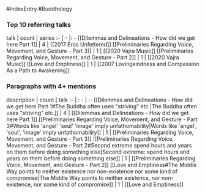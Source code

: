 #IndexEntry #Buddhology

### Top 10 referring talks
talk | count | series
:- | - |: -
[[Dilemmas and Delineations - How did we get here Part 1]] | 4 | [[2017 Eros Unfettered]]
[[Preliminaries Regarding Voice, Movement, and Gesture - Part 3]] | 1 | [[2020 Vajra Music]]
[[Preliminaries Regarding Voice, Movement, and Gesture - Part 2]] | 1 | [[2020 Vajra Music]]
[[Love and Emptiness]] | 1 | [[2007 Lovingkindness and Compassion As a Path to Awakening]]

### Paragraphs with 4+ mentions
description | count | talk
:- | : - | :-
[[Dilemmas and Delineations - How did we get here Part 1#The Buddha often uses "striving" etc \|The Buddha often uses "striving" etc.]] | 4 | [[Dilemmas and Delineations - How did we get here Part 1]]
[[Preliminaries Regarding Voice, Movement, and Gesture - Part 3#Words like 'angel' 'soul' 'image' imply unfathomability\|Words like 'angel', 'soul', 'image' imply unfathomability]] | 1 | [[Preliminaries Regarding Voice, Movement, and Gesture - Part 3]]
[[Preliminaries Regarding Voice, Movement, and Gesture - Part 2#Second extreme spend hours and years on them before doing something else\|Second extreme: spend hours and years on them before doing something else]] | 1 | [[Preliminaries Regarding Voice, Movement, and Gesture - Part 2]]
[[Love and Emptiness#The Middle Way points to neither existence nor non-existence nor some kind of compromise\|The Middle Way points to neither existence, nor non-existence, nor some kind of compromise]] | 1 | [[Love and Emptiness]]

